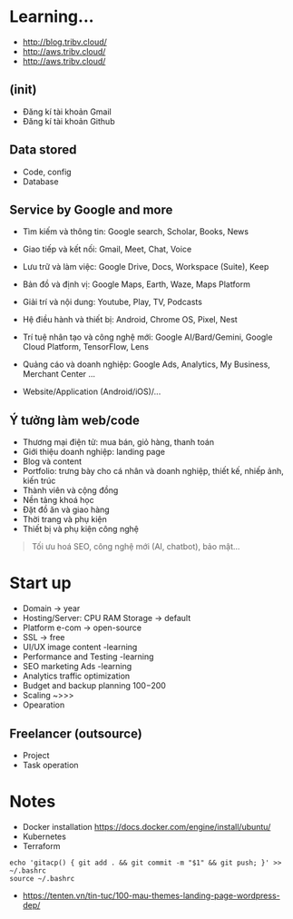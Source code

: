 # Learning...

* http://blog.tribv.cloud/
* http://aws.tribv.cloud/
* http://aws.tribv.cloud/

## (init)
- Đăng kí tài khoản Gmail
- Đăng kí tài khoản Github

## Data stored
- Code, config
- Database

## Service by Google and more
- Tìm kiếm và thông tin: Google search, Scholar, Books, News
- Giao tiếp và kết nối: Gmail, Meet, Chat, Voice
- Lưu trữ và làm việc: Google Drive, Docs, Workspace (Suite), Keep
- Bản đồ và định vị: Google Maps, Earth, Waze, Maps Platform
- Giải trí và nội dung: Youtube, Play, TV, Podcasts
- Hệ điều hành và thiết bị: Android, Chrome OS, Pixel, Nest
- Trí tuệ nhân tạo và công nghệ mới: Google AI/Bard/Gemini, Google Cloud Platform, TensorFlow, Lens
- Quảng cáo và doanh nghiệp: Google Ads, Analytics, My Business, Merchant Center
...

- Website/Application (Android/iOS)/...

## Ý tưởng làm web/code
- Thương mại điện tử: mua bán, giỏ hàng, thanh toán
- Giới thiệu doanh nghiệp: landing page
- Blog và content
- Portfolio: trưng bày cho cá nhân và doanh nghiệp, thiết kế, nhiếp ảnh, kiến trúc
- Thành viên và cộng đồng
- Nền tảng khoá học
- Đặt đồ ăn và giao hàng
- Thời trang và phụ kiện
- Thiết bị và phụ kiện công nghệ

> Tối ưu hoá SEO, công nghệ mới (AI, chatbot), bảo mật...

# Start up
- Domain -> year
- Hosting/Server: CPU RAM Storage -> default
- Platform e-com -> open-source
- SSL -> free
- UI/UX image content -learning
- Performance and Testing -learning
- SEO marketing Ads -learning
- Analytics traffic optimization
- Budget and backup planning $100-$200
- Scaling ~>>>
- Opearation

## Freelancer (outsource)
- Project
- Task operation

# Notes

- Docker installation https://docs.docker.com/engine/install/ubuntu/
- Kubernetes
- Terraform

```
echo 'gitacp() { git add . && git commit -m "$1" && git push; }' >> ~/.bashrc
source ~/.bashrc
```

- https://tenten.vn/tin-tuc/100-mau-themes-landing-page-wordpress-dep/